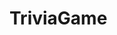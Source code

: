 # TriviaGame

<!-- Made a Warcraft Lore Trivia game! Took a bit too understand the javascript and Jquery, but got it in the end. -->
<!-- Pulled several images from fanart to official art. Not sure if I need to credit them for the purposes of -->
<!-- this exercise. Love to hear some feedback! -->